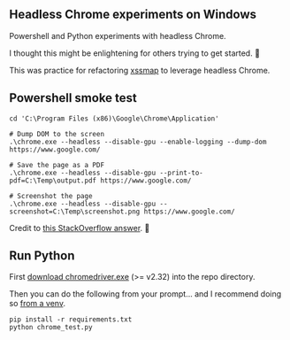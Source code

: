 ## Headless Chrome experiments on Windows

Powershell and Python experiments with headless Chrome.

I thought this might be enlightening for others trying to get started. :rainbow:

This was practice for refactoring [xssmap](https://github.com/gingeleski/xssmap) to leverage headless Chrome.

## Powershell smoke test

```
cd 'C:\Program Files (x86)\Google\Chrome\Application'

# Dump DOM to the screen
.\chrome.exe --headless --disable-gpu --enable-logging --dump-dom https://www.google.com/

# Save the page as a PDF
.\chrome.exe --headless --disable-gpu --print-to-pdf=C:\Temp\output.pdf https://www.google.com/

# Screenshot the page
.\chrome.exe --headless --disable-gpu --screenshot=C:\Temp\screenshot.png https://www.google.com/
```

Credit to [this StackOverflow answer](https://stackoverflow.com/questions/45364102/how-do-i-use-headless-chrome-in-chrome-60-on-windows-10). :100:

## Run Python

First [download chromedriver.exe](https://sites.google.com/a/chromium.org/chromedriver/downloads) (>= v2.32) into the repo directory.

Then you can do the following from your prompt... and I recommend doing so [from a venv](https://docs.python.org/3/library/venv.html).

```
pip install -r requirements.txt
python chrome_test.py
```
